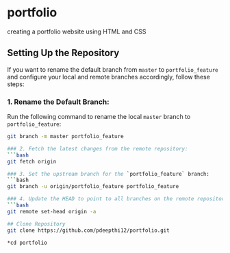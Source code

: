 # portfolio
creating a portfolio website using HTML and CSS 


## Setting Up the Repository

If you want to rename the default branch from `master` to `portfolio_feature` and configure your local and remote branches accordingly, follow these steps:

### 1. Rename the Default Branch:

Run the following command to rename the local `master` branch to `portfolio_feature`:

```bash
git branch -m master portfolio_feature

### 2. Fetch the latest changes from the remote repository:
```bash
git fetch origin

### 3. Set the upstream branch for the `portfolio_feature` branch:
```bash
git branch -u origin/portfolio_feature portfolio_feature

### 4. Update the HEAD to point to all branches on the remote repository:
```bash
git remote set-head origin -a

## Clone Repository
git clone https://github.com/pdeepthi12/portfolio.git

*cd portfolio



